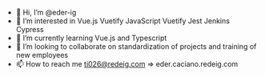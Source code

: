 - 👋 Hi, I’m @eder-ig
- 👀 I’m interested in Vue.js Vuetify JavaScript Vuetify Jest Jenkins Cypress
- 🌱 I’m currently learning Vue.js and Typescript
- 💞️ I’m looking to collaborate on standardization of projects and training of new employees
- 📫 How to reach me ti026@redeig.com => eder.caciano.redeig.com

<!---
eder-ig/eder-ig is a ✨ special ✨ repository because its `README.md` (this file) appears on your GitHub profile.
You can click the Preview link to take a look at your changes.
--->
